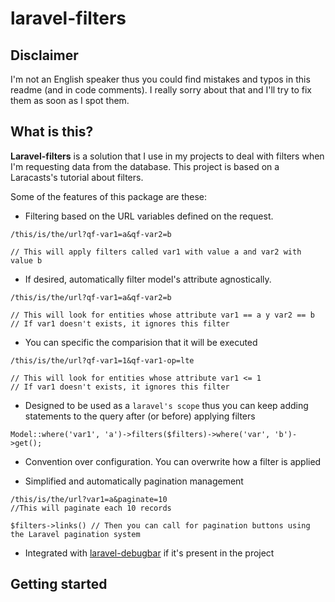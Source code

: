 # laravel-filters

## Disclaimer
I'm not an English speaker thus you could find mistakes and typos in this readme (and in code comments). I really sorry about that and I'll try to fix them as soon as I spot them.

## What is this?
**Laravel-filters** is a solution that I use in my projects to deal with filters
when I'm requesting data from the database. This project is based on a Laracasts's
tutorial about filters.

Some of the features of this package are these:

* Filtering based on the URL variables defined on the request.
```
/this/is/the/url?qf-var1=a&qf-var2=b

// This will apply filters called var1 with value a and var2 with value b
```

* If desired, automatically filter model's attribute agnostically.
```
/this/is/the/url?qf-var1=a&qf-var2=b

// This will look for entities whose attribute var1 == a y var2 == b
// If var1 doesn't exists, it ignores this filter
```

* You can specific the comparision that it will be executed
```
/this/is/the/url?qf-var1=1&qf-var1-op=lte

// This will look for entities whose attribute var1 <= 1
// If var1 doesn't exists, it ignores this filter
```

* Designed to be used as a `laravel's scope` thus you can keep adding statements to the query after (or before) applying filters
```
Model::where('var1', 'a')->filters($filters)->where('var', 'b')->get();
```

* Convention over configuration. You can overwrite how a filter is applied

* Simplified and automatically pagination management
```
/this/is/the/url?var1=a&paginate=10
//This will paginate each 10 records

$filters->links() // Then you can call for pagination buttons using the Laravel pagination system
```

* Integrated with [laravel-debugbar](https://github.com/barryvdh/laravel-debugbar) if it's present in the project

## Getting started
